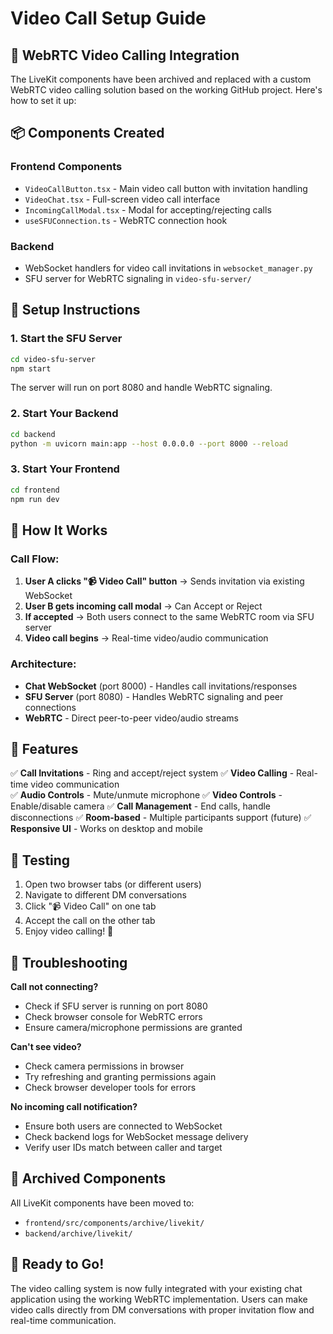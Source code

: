 # Video Call Setup Guide

## 🎥 WebRTC Video Calling Integration

The LiveKit components have been archived and replaced with a custom WebRTC video calling solution based on the working GitHub project. Here's how to set it up:

## 📦 Components Created

### Frontend Components
- `VideoCallButton.tsx` - Main video call button with invitation handling
- `VideoChat.tsx` - Full-screen video call interface
- `IncomingCallModal.tsx` - Modal for accepting/rejecting calls
- `useSFUConnection.ts` - WebRTC connection hook

### Backend
- WebSocket handlers for video call invitations in `websocket_manager.py`
- SFU server for WebRTC signaling in `video-sfu-server/`

## 🚀 Setup Instructions

### 1. Start the SFU Server
```bash
cd video-sfu-server
npm start
```
The server will run on port 8080 and handle WebRTC signaling.

### 2. Start Your Backend
```bash
cd backend
python -m uvicorn main:app --host 0.0.0.0 --port 8000 --reload
```

### 3. Start Your Frontend
```bash
cd frontend
npm run dev
```

## 🎯 How It Works

### Call Flow:
1. **User A clicks "📹 Video Call" button** → Sends invitation via existing WebSocket
2. **User B gets incoming call modal** → Can Accept or Reject
3. **If accepted** → Both users connect to the same WebRTC room via SFU server
4. **Video call begins** → Real-time video/audio communication

### Architecture:
- **Chat WebSocket** (port 8000) - Handles call invitations/responses
- **SFU Server** (port 8080) - Handles WebRTC signaling and peer connections
- **WebRTC** - Direct peer-to-peer video/audio streams

## 🔧 Features

✅ **Call Invitations** - Ring and accept/reject system
✅ **Video Calling** - Real-time video communication  
✅ **Audio Controls** - Mute/unmute microphone
✅ **Video Controls** - Enable/disable camera
✅ **Call Management** - End calls, handle disconnections
✅ **Room-based** - Multiple participants support (future)
✅ **Responsive UI** - Works on desktop and mobile

## 🧪 Testing

1. Open two browser tabs (or different users)
2. Navigate to different DM conversations
3. Click "📹 Video Call" on one tab
4. Accept the call on the other tab
5. Enjoy video calling! 🎉

## 🚨 Troubleshooting

**Call not connecting?**
- Check if SFU server is running on port 8080
- Check browser console for WebRTC errors
- Ensure camera/microphone permissions are granted

**Can't see video?**
- Check camera permissions in browser
- Try refreshing and granting permissions again
- Check browser developer tools for errors

**No incoming call notification?**
- Ensure both users are connected to WebSocket
- Check backend logs for WebSocket message delivery
- Verify user IDs match between caller and target

## 📁 Archived Components

All LiveKit components have been moved to:
- `frontend/src/components/archive/livekit/`
- `backend/archive/livekit/`

## 🎊 Ready to Go!

The video calling system is now fully integrated with your existing chat application using the working WebRTC implementation. Users can make video calls directly from DM conversations with proper invitation flow and real-time communication.